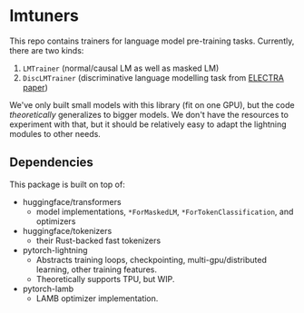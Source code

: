 # lmtuners

This repo contains trainers for language model pre-training tasks.
Currently, there are two kinds:

1.  `LMTrainer` (normal/causal LM as well as masked LM)
2.  `DiscLMTrainer` (discriminative language modelling task from [ELECTRA paper](https://openreview.net/pdf?id=r1xMH1BtvB))

We've only built small models with this library (fit on one GPU), but the code _theoretically_ generalizes to bigger models.
We don't have the resources to experiment with that, but it should be relatively easy to adapt
the lightning modules to other needs.

## Dependencies

This package is built on top of:

-   huggingface/transformers
    -   model implementations, `*ForMaskedLM`, `*ForTokenClassification`, and optimizers
-   huggingface/tokenizers
    -   their Rust-backed fast tokenizers
-   pytorch-lightning
    -   Abstracts training loops, checkpointing, multi-gpu/distributed learning, other training features.
    -   Theoretically supports TPU, but WIP.
-   pytorch-lamb
    -  LAMB optimizer implementation.
